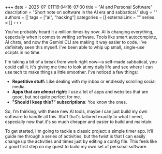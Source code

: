 +++ 
date = 2025-07-01T19:04:16-07:00
title = "AI and Personal Software"
description = "Short note on software in the AI era and sabbatical."
slug = ""
authors = []
tags = ["ai", "hacking"]
categories = []
externalLink = ""
series = []
+++

You've probably heard it a million times by now: AI is changing everything, especially when it comes to writing software. Tools like smart autocomplete, AI chats, and now the Gemini CLI are making it way easier to code. I've definitely seen this myself. I've been able to whip up small, single-use scripts in no time.

I'm taking a bit of a break from work right now—a self-made sabbatical, you could call it. It's giving me time to look at my daily life and see where I can use tech to make things a little smoother. I've noticed a few things:

*   **Repetitive stuff:** Like dealing with my inbox or endlessly scrolling social media.
*   **Apps that are *almost* right:** I use a lot of apps and websites that are good, but not quite perfect for me.
*   **"Should I keep this?" subscriptions:** You know the ones.

So, I'm thinking, with these new AI tools, maybe I can just build my own software to handle all this. Stuff that's tailored exactly to what I need, especially now that it's so much cheaper and easier to build and maintain.

To get started, I'm going to tackle a classic project: a simple timer app. It'll guide me through a series of activities, but the twist is that I can easily change up the activities and times just by editing a config file. This feels like a good first step on my quest to build my own set of personal software. 